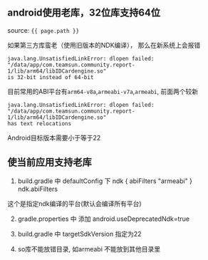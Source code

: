 ## android使用老库，32位库支持64位
source: `{{ page.path }}`

如果第三方库蛮老（使用旧版本的NDK编译）， 那么在新系统上会报错

    java.lang.UnsatisfiedLinkError: dlopen failed: 
    "/data/app/com.teamsun.community.report-1/lib/arm64/libIDCardengine.so"
    is 32-bit instead of 64-bit

目前常用的ABI平台有`arm64-v8a`,`armeabi-v7a`,`armeabi`, 前面两个较新

    java.lang.UnsatisfiedLinkError: dlopen failed: 
    "/data/app/com.teamsun.community.report-1/lib/arm64/libIDCardengine.so"
    has text relocations

Android目标版本需要小于等于22

## 使当前应用支持老库

1. build.gradle 中 defaultConfig 下 
    ndk {
            abiFilters "armeabi"
    }
    ndk.abiFilters

这个是指定ndk编译的平台(默认会编译所有平台)

2. gradle.properties 中 添加
    android.useDeprecatedNdk=true

3. build.gradle 中 targetSdkVersion 指定为22

4. so库不能放错目录, 如armeabi 不能放到其他目录里
